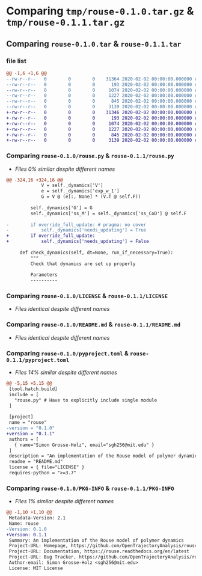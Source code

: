 # Comparing `tmp/rouse-0.1.0.tar.gz` & `tmp/rouse-0.1.1.tar.gz`

## Comparing `rouse-0.1.0.tar` & `rouse-0.1.1.tar`

### file list

```diff
@@ -1,6 +1,6 @@
--rw-r--r--   0        0        0    31364 2020-02-02 00:00:00.000000 rouse-0.1.0/rouse.py
--rw-r--r--   0        0        0      193 2020-02-02 00:00:00.000000 rouse-0.1.0/.gitignore
--rw-r--r--   0        0        0     1074 2020-02-02 00:00:00.000000 rouse-0.1.0/LICENSE
--rw-r--r--   0        0        0     1227 2020-02-02 00:00:00.000000 rouse-0.1.0/README.md
--rw-r--r--   0        0        0      845 2020-02-02 00:00:00.000000 rouse-0.1.0/pyproject.toml
--rw-r--r--   0        0        0     3139 2020-02-02 00:00:00.000000 rouse-0.1.0/PKG-INFO
+-rw-r--r--   0        0        0    31346 2020-02-02 00:00:00.000000 rouse-0.1.1/rouse.py
+-rw-r--r--   0        0        0      193 2020-02-02 00:00:00.000000 rouse-0.1.1/.gitignore
+-rw-r--r--   0        0        0     1074 2020-02-02 00:00:00.000000 rouse-0.1.1/LICENSE
+-rw-r--r--   0        0        0     1227 2020-02-02 00:00:00.000000 rouse-0.1.1/README.md
+-rw-r--r--   0        0        0      845 2020-02-02 00:00:00.000000 rouse-0.1.1/pyproject.toml
+-rw-r--r--   0        0        0     3139 2020-02-02 00:00:00.000000 rouse-0.1.1/PKG-INFO
```

### Comparing `rouse-0.1.0/rouse.py` & `rouse-0.1.1/rouse.py`

 * *Files 0% similar despite different names*

```diff
@@ -324,16 +324,16 @@
             V = self._dynamics['V']
             e = self._dynamics['exp_w_1']
             G = V @ (e[:, None] * (V.T @ self.F))
         
         self._dynamics['G'] = G
         self._dynamics['ss_M'] = self._dynamics['ss_CoD'] @ self.F
 
-        if override_full_update: # pragma: no cover
-            self._dynamics['needs_updating'] = True
+        if override_full_update:
+            self._dynamics['needs_updating'] = False
 
     def check_dynamics(self, dt=None, run_if_necessary=True):
         """
         Check that dynamics are set up properly
 
         Parameters
         ----------
```

### Comparing `rouse-0.1.0/LICENSE` & `rouse-0.1.1/LICENSE`

 * *Files identical despite different names*

### Comparing `rouse-0.1.0/README.md` & `rouse-0.1.1/README.md`

 * *Files identical despite different names*

### Comparing `rouse-0.1.0/pyproject.toml` & `rouse-0.1.1/pyproject.toml`

 * *Files 14% similar despite different names*

```diff
@@ -5,15 +5,15 @@
 [tool.hatch.build]
 include = [
   "rouse.py" # Have to explicitly include single module
 ]
 
 [project]
 name = "rouse"
-version = "0.1.0"
+version = "0.1.1"
 authors = [
   { name="Simon Grosse-Holz", email="sgh256@mit.edu" }
 ]
 description = "An implementation of the Rouse model of polymer dynamics"
 readme = "README.md"
 license = { file="LICENSE" }
 requires-python = ">=3.7"
```

### Comparing `rouse-0.1.0/PKG-INFO` & `rouse-0.1.1/PKG-INFO`

 * *Files 1% similar despite different names*

```diff
@@ -1,10 +1,10 @@
 Metadata-Version: 2.1
 Name: rouse
-Version: 0.1.0
+Version: 0.1.1
 Summary: An implementation of the Rouse model of polymer dynamics
 Project-URL: Homepage, https://github.com/OpenTrajectoryAnalysis/rouse
 Project-URL: Documentation, https://rouse.readthedocs.org/en/latest
 Project-URL: Bug Tracker, https://github.com/OpenTrajectoryAnalysis/rouse/issues
 Author-email: Simon Grosse-Holz <sgh256@mit.edu>
 License: MIT License
```

